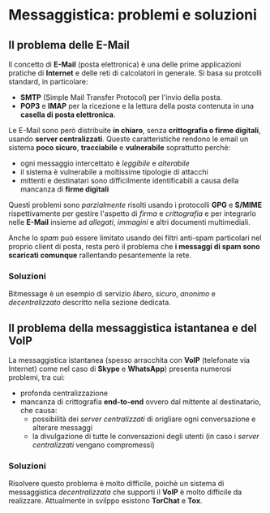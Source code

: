 # Messaggistica: problemi e soluzioni

## Il problema delle E-Mail

Il concetto di __E-Mail__ (posta elettronica) è una delle prime applicazioni pratiche di __Internet__ e delle reti di calcolatori in generale. Si basa su protcolli standard, in particolare:

- __SMTP__ (Simple Mail Transfer Protocol) per l'invio della posta.
- __POP3__ e __IMAP__ per la ricezione e la lettura della posta contenuta in una __casella di posta elettronica__.

Le E-Mail sono però distribuite __in chiaro__, senza __crittografia o firme digitali__, usando __server centralizzati__. Queste caratteristiche rendono le email un sistema __poco sicuro__, __tracciabile__ e __vulnerabile__ soprattutto perchè:

- ogni messaggio intercettato è _leggibile_ e _alterabile_
- il sistema è vulnerabile a moltissime tipologie di attacchi
- mittenti e destinatari sono difficilmente identificabili a causa della mancanza di __firme digitali__

Questi problemi sono _parzialmente_ risolti usando i protocolli __GPG__ e __S/MIME__ rispettivamente per gestire l'aspetto di _firma_ e _crittografia_ e per integrarlo nelle __E-Mail__ insieme ad _allegati_, _immagini_ e altri documenti multimediali.

Anche lo _spam_ può essere limitato usando dei filtri anti-spam particolari nel proprio client di posta, resta però il problema che __i messaggi di spam sono scaricati comunque__ rallentando pesantemente la rete.

### Soluzioni

Bitmessage è un esempio di servizio _libero_, _sicuro_, _anonimo_ e _decentralizzato_ descritto nella sezione dedicata.

## Il problema della messaggistica istantanea e del VoIP

La messaggistica istantanea (spesso arracchita con __VoIP__ (telefonate via Internet) come nel caso di __Skype__ e __WhatsApp__) presenta numerosi problemi, tra cui:

- profonda centralizzazione
- mancanza di crittografia __end-to-end__ ovvero dal mittente al destinatario, che causa:
    - possibilità dei _server centralizzati_ di origliare ogni conversazione e alterare messaggi
    - la divulgazione di tutte le conversazioni degli utenti (in caso i _server centralizzati_ vengano compromessi)

### Soluzioni

Risolvere questo problema è molto difficile, poichè un sistema di messaggistica _decentralizzata_ che supporti il __VoIP__ è molto difficile da realizzare. Attualmente in svilppo esistono __TorChat__ e __Tox__.

